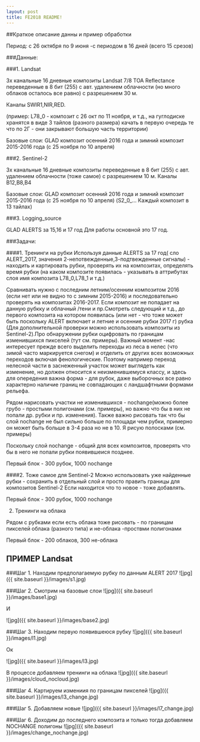 ```yaml
---
layout: post
title: FE2018 README!
---
```

##Краткое описание данны и пример обработки

Период:
с 26 октября по 9 июня -с периодом в 16 дней (всего 15 срезов)

###Данные:

###1. Landsat

3х канальные 16 дневные композиты Landsat 7/8 TOA Reflectance переведенные в 8 бит (255) с авт. удалением облачности (но много облаков осталось все равно) с разрешением 30 м. 

Каналы SWIR1,NIR,RED.

(пример: L78_0 - композит с 26 окт по 11 ноября, и т.д., на гуглодиске хранятся в виде 3 тайлов (разного размера)
качать в первую очередь те что по 2Г - они закрывают большую часть территории)

Базовые слои: GLAD композит осенний 2016 года и зимний композит 2015-2016 года (с 25 ноября по 10 апреля)

###2. Sentinel-2

3х канальные  16 дневные композиты переведенные в 8 бит (255) с авт. удалением облачности (тоже самое) с разрешением 10 м. Каналы B12,В8,В4

Базовые слои: GLAD композит осенний 2016 года и зимний композит 2015-2016 года (с 25 ноября по 10 апреля)
(S2_0_... Каждый композит в 13 тайлах)

###3. Logging_source

GLAD ALERTS за 15,16 и 17 год
Для работы основной это 17 год.

###Задачи:

####1. Тренинги на рубки
Используя данные ALERTS за 17 год( сло ALERT_2017, значения 2-непотвежденные,3-подтвежденные сигналы)  - находить и картировать рубки, 
проверять их на композитах, определять время рубки (на каком композите появилась - указывать в аттрибутах слоя имя композита L78_0,L78_1  и т.д.)

Сравнивать нужно с последним летним/осенним композитом 2016 (если нет или не видно то с зимним 2015-2016) и последовательно проверять на композитах 2016-2017. Если композит не попадает на данную рубкку и облачный /тени и пр.Cмотреть следующий и т.д., до первого композита на котором появилась (или нет - что тоже может быть поскольку ALERT включает и летние и осенние рубки 2017 г) рубка
(Для дополнительной проверки можно использовать композиты из Sentinel-2).Про обнаружении рубки оцифровать по границам изменившихся пикселей (тут см. примеры). Важный момент -нас интересует прежде всего выделить переходы из леса в нелес (что зимой часто маркируется снегом) и отделить от других всех возможных переходов включая фенологические. Поэтому например переход нелесной части в заснеженный участок может выглядеть как изменение, но должен относится к неизменившемуся классу, и здесь для опередения важна форма - для рубок, даже выборочных все равно характерно наличие границ не совпадающих с ландшафтными формами рельефа. 


Рядом нарисовать участки не изменившихся - nochange(можно более грубо - простыми полигонами (см. примеры), но важно что бы в них не попали др. рубки и пр. изменения). Также важно рисовать так что бы слой nochange не был сильно больше по площади чем рубки, примерно он может быть больше в 3-4 раза но не в 10.
Я рисую полосками (см. примеры)

Поскольку слой nochange - общий для всех композитов, проверять что бы в него не попали рубки появившеися позднее.

Первый блок - 300 рубок, 1000 nochange

####2. Тоже самое для Sentinel-2 
Можно использовать уже найденные рубки - сохранить в отдельный слой и просто править границы для композитов Sentinel-2
Если находится что то новое - тоже добавлять.

Первый блок - 300 рубок, 1000 nochange

2.  Тренинги на облака

Рядом с рубками если есть облака тоже рисовать - по границам пикселей облака (разного типа)
и не-облака -проствми полигонами

Первый блок - 200 облаков, 300 не-облака

## ПРИМЕР Landsat

###Шаг 1. Находим предполагаемую рубку по данным ALERT 2017
![jpg]({{ site.baseurl }}/images/s1.jpg)

###Шаг 2. Смотрим на базовые слои
![jpg]({{ site.baseurl }}/images/base1.jpg)

И

![jpg]({{ site.baseurl }}/images/base2.jpg)

###Шаг 3. Находим первую появившеюся рубку
![jpg]({{ site.baseurl }}/images/l1.jpg)

Ок

![jpg]({{ site.baseurl }}/images/l3.jpg)

В процессе добавляем тренинги на облака
![jpg]({{ site.baseurl }}/images/cloud_nocloud.jpg)

###Шаг 4. Картируем измениия по границам  пикселей
![jpg]({{ site.baseurl }}/images/l3_change.jpg)

###Шаг 5. Добавляем новые
![jpg]({{ site.baseurl }}/images/l7_change.jpg)

###Шаг 6. Доходим до последнего композита и только тогда добавляем NOCHANGE полигоны
![jpg]({{ site.baseurl }}/images/change_nochange.jpg)

